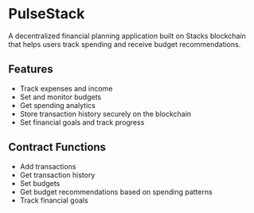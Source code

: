 # PulseStack

A decentralized financial planning application built on Stacks blockchain that helps users track spending and receive budget recommendations.

## Features
- Track expenses and income
- Set and monitor budgets
- Get spending analytics
- Store transaction history securely on the blockchain
- Set financial goals and track progress

## Contract Functions
- Add transactions
- Get transaction history
- Set budgets
- Get budget recommendations based on spending patterns
- Track financial goals